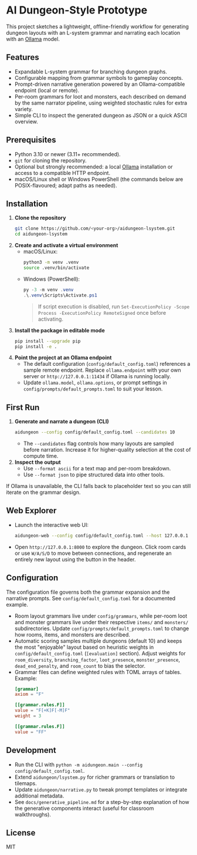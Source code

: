# AI Dungeon-Style Prototype

This project sketches a lightweight, offline-friendly workflow for generating dungeon layouts with an L-system grammar and narrating each location with an [Ollama](https://ollama.ai) model.

## Features
- Expandable L-system grammar for branching dungeon graphs.
- Configurable mapping from grammar symbols to gameplay concepts.
- Prompt-driven narrative generation powered by an Ollama-compatible endpoint (local or remote).
- Per-room grammars for loot and monsters, each described on demand by the same narrator pipeline, using weighted stochastic rules for extra variety.
- Simple CLI to inspect the generated dungeon as JSON or a quick ASCII overview.

## Prerequisites
- Python 3.10 or newer (3.11+ recommended).
- `git` for cloning the repository.
- Optional but strongly recommended: a local [Ollama](https://ollama.ai) installation or access to a compatible HTTP endpoint.
- macOS/Linux shell or Windows PowerShell (the commands below are POSIX-flavoured; adapt paths as needed).

## Installation
1. **Clone the repository**
   ```bash
   git clone https://github.com/<your-org>/aidungeon-lsystem.git
   cd aidungeon-lsystem
   ```
2. **Create and activate a virtual environment**
   - macOS/Linux:
     ```bash
     python3 -m venv .venv
     source .venv/bin/activate
     ```
   - Windows (PowerShell):
     ```powershell
     py -3 -m venv .venv
     .\.venv\Scripts\Activate.ps1
     ```
     > If script execution is disabled, run `Set-ExecutionPolicy -Scope Process -ExecutionPolicy RemoteSigned` once before activating.
3. **Install the package in editable mode**
   ```bash
   pip install --upgrade pip
   pip install -e .
   ```
4. **Point the project at an Ollama endpoint**
   - The default configuration (`config/default_config.toml`) references a sample remote endpoint. Replace `ollama.endpoint` with your own server or `http://127.0.0.1:11434` if Ollama is running locally.
   - Update `ollama.model`, `ollama.options`, or prompt settings in `config/prompts/default_prompts.toml` to suit your lesson.

## First Run
1. **Generate and narrate a dungeon (CLI)**
   ```bash
   aidungeon --config config/default_config.toml --candidates 10
   ```
   - The `--candidates` flag controls how many layouts are sampled before narration. Increase it for higher-quality selection at the cost of compute time.
2. **Inspect the output**
   - Use `--format ascii` for a text map and per-room breakdown.
   - Use `--format json` to pipe structured data into other tools.

If Ollama is unavailable, the CLI falls back to placeholder text so you can still iterate on the grammar design.

## Web Explorer
- Launch the interactive web UI:
  ```bash
  aidungeon-web --config config/default_config.toml --host 127.0.0.1 --port 8000
  ```
- Open `http://127.0.0.1:8000` to explore the dungeon. Click room cards or use `W/A/S/D` to move between connections, and regenerate an entirely new layout using the button in the header.

## Configuration
The configuration file governs both the grammar expansion and the narrative prompts. See `config/default_config.toml` for a documented example.
- Room layout grammars live under `config/grammars`, while per-room loot and monster grammars live under their respective `items/` and `monsters/` subdirectories. Update `config/prompts/default_prompts.toml` to change how rooms, items, and monsters are described.
- Automatic scoring samples multiple dungeons (default 10) and keeps the most "enjoyable" layout based on heuristic weights in `config/default_config.toml` (`[evaluation]` section). Adjust weights for `room_diversity`, `branching_factor`, `loot_presence`, `monster_presence`, `dead_end_penalty`, and `room_count` to bias the selector.
- Grammar files can define weighted rules with TOML arrays of tables. Example:
  ```toml
  [grammar]
  axiom = "F"

  [[grammar.rules.F]]
  value = "F[+K]F[-M]F"
  weight = 3

  [[grammar.rules.F]]
  value = "FF"
  ```

## Development
- Run the CLI with `python -m aidungeon.main --config config/default_config.toml`.
- Extend `aidungeon/lsystem.py` for richer grammars or translation to tilemaps.
- Update `aidungeon/narrative.py` to tweak prompt templates or integrate additional metadata.
 - See `docs/generative_pipeline.md` for a step-by-step explanation of how the generative components interact (useful for classroom walkthroughs).

## License
MIT
